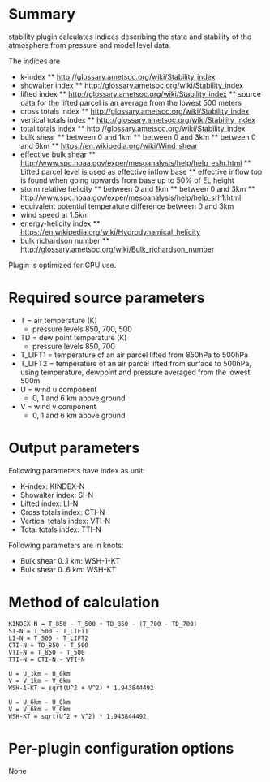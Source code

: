 # Summary

stability plugin calculates indices describing the state and stability of the atmosphere from pressure and model level data. 

The indices are 

* k-index
** http://glossary.ametsoc.org/wiki/Stability_index
* showalter index
** http://glossary.ametsoc.org/wiki/Stability_index
* lifted index
** http://glossary.ametsoc.org/wiki/Stability_index
** source data for the lifted parcel is an average from the lowest 500 meters
* cross totals index
** http://glossary.ametsoc.org/wiki/Stability_index
* vertical totals index
** http://glossary.ametsoc.org/wiki/Stability_index
* total totals index
** http://glossary.ametsoc.org/wiki/Stability_index
* bulk shear
** between 0 and 1km
** between 0 and 3km
** between 0 and 6km
** https://en.wikipedia.org/wiki/Wind_shear
* effective bulk shear
** http://www.spc.noaa.gov/exper/mesoanalysis/help/help_eshr.html
** Lifted parcel level is used as effective inflow base
** effective inflow top is found when going upwards from base up to 50% of EL height
* storm relative helicity
** between 0 and 1km
** between 0 and 3km
** http://www.spc.noaa.gov/exper/mesoanalysis/help/help_srh1.html
* equivalent potential temperature difference between 0 and 3km
* wind speed at 1.5km
* energy-helicity index 
** https://en.wikipedia.org/wiki/Hydrodynamical_helicity
* bulk richardson number
** http://glossary.ametsoc.org/wiki/Bulk_richardson_number

Plugin is optimized for GPU use.

# Required source parameters

* T = air temperature (K)
    * pressure levels 850, 700, 500
* TD = dew point temperature (K)
    * pressure levels 850, 700
* T_LIFT1 = temperature of an air parcel lifted from 850hPa to 500hPa
* T_LIFT2 = temperature of an air parcel lifted from surface to 500hPa, using temperature, dewpoint and pressure averaged from the lowest 500m
* U = wind u component
    * 0, 1 and 6 km above ground
* V = wind v component
    * 0, 1 and 6 km above ground

# Output parameters

Following parameters have index as unit:

* K-index: KINDEX-N
* Showalter index: SI-N
* Lifted index: LI-N
* Cross totals index: CTI-N
* Vertical totals index: VTI-N
* Total totals index: TTI-N

Following parameters are in knots:

* Bulk shear 0..1 km:  WSH-1-KT
* Bulk shear 0..6 km:  WSH-KT

# Method of calculation

    KINDEX-N = T_850 - T_500 + TD_850 - (T_700 - TD_700)
    SI-N = T_500 - T_LIFT1
    LI-N = T_500 - T_LIFT2
    CTI-N = TD_850 - T_500
    VTI-N = T_850 - T_500
    TTI-N = CTI-N - VTI-N

    U = U_1km - U_0km
    V = V_1km - V_0km
    WSH-1-KT = sqrt(U^2 + V^2) * 1.943844492

    U = U_6km - U_0km
    V = V_6km - V_0km
    WSH-KT = sqrt(U^2 + V^2) * 1.943844492

# Per-plugin configuration options

None
